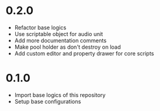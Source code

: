 # 0.2.0
 - Refactor base logics
 - Use scriptable object for audio unit
 - Add more documentation comments
 - Make pool holder as don't destroy on load
 - Add custom editor and property drawer for core scripts

# 0.1.0
 - Import base logics of this repository
 - Setup base configurations